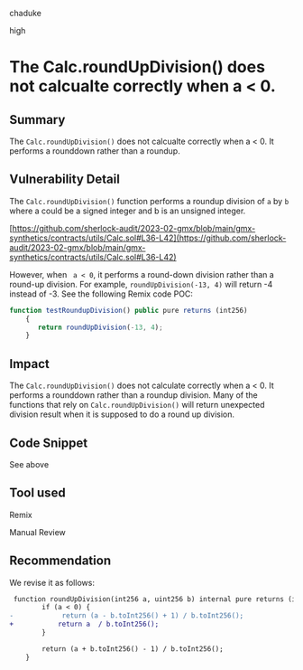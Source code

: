 chaduke

high

# The Calc.roundUpDivision() does not calcualte correctly when a < 0.

## Summary
The ``Calc.roundUpDivision()`` does not calcualte correctly when a < 0. It performs a rounddown rather than a roundup. 


## Vulnerability Detail
The ``Calc.roundUpDivision()`` function performs a  roundup division of ``a`` by ``b`` where a could be a signed integer and b is an unsigned integer. 

[https://github.com/sherlock-audit/2023-02-gmx/blob/main/gmx-synthetics/contracts/utils/Calc.sol#L36-L42](https://github.com/sherlock-audit/2023-02-gmx/blob/main/gmx-synthetics/contracts/utils/Calc.sol#L36-L42)

However, when `` a < 0``, it performs a round-down division rather than a round-up division. For example,  ``roundUpDivision(-13, 4)`` will return -4 instead of -3. See the following Remix code POC: 

```javascript
function testRoundupDivision() public pure returns (int256)
    {
       return roundUpDivision(-13, 4);  
    }
```

## Impact
The ``Calc.roundUpDivision()`` does not calculate correctly when a < 0. It performs a rounddown rather than a roundup division. Many of the functions that rely on ``Calc.roundUpDivision()`` will return unexpected division result when it is supposed to do a round up division. 


## Code Snippet
See above

## Tool used

Remix

Manual Review

## Recommendation
We revise it as follows:
```diff
 function roundUpDivision(int256 a, uint256 b) internal pure returns (int256) {
        if (a < 0) {
-            return (a - b.toInt256() + 1) / b.toInt256();
+           return a  / b.toInt256();
        }

        return (a + b.toInt256() - 1) / b.toInt256();
    }

```
